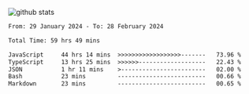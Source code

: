 
![github stats](https://github-readme-stats.vercel.app/api?username=realmahd1&show_icons=true&theme=codeSTACKr&hide_rank=true&count_private=true)

<!--START_SECTION:waka-->

```txt
From: 29 January 2024 - To: 28 February 2024

Total Time: 59 hrs 49 mins

JavaScript     44 hrs 14 mins  >>>>>>>>>>>>>>>>>>-------   73.96 %
TypeScript     13 hrs 25 mins  >>>>>>-------------------   22.43 %
JSON           1 hr 11 mins    >------------------------   02.00 %
Bash           23 mins         -------------------------   00.66 %
Markdown       23 mins         -------------------------   00.65 %
```

<!--END_SECTION:waka-->
